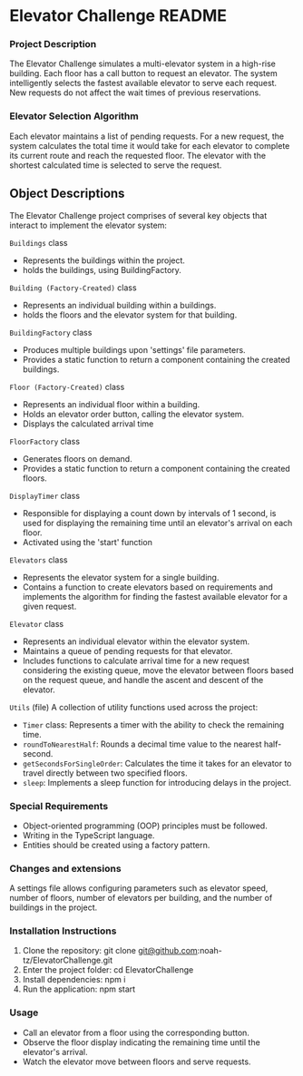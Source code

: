 # Elevator Challenge README


### Project Description

The Elevator Challenge simulates a multi-elevator system in a high-rise building. Each floor has a call button to request an elevator. The system intelligently selects the fastest available elevator to serve each request. New requests do not affect the wait times of previous reservations.


### Elevator Selection Algorithm

Each elevator maintains a list of pending requests. For a new request, the system calculates the total time it would take for each elevator to complete its current route and reach the requested floor. The elevator with the shortest calculated time is selected to serve the request.




## Object Descriptions
The Elevator Challenge project comprises of several key objects that interact to implement the elevator system:

`Buildings` class
- Represents the buildings within the project.
- holds the buildings, using BuildingFactory.


`Building (Factory-Created)` class
- Represents an individual building within a buildings.
- holds the floors and the elevator system for that building.

`BuildingFactory` class
- Produces multiple buildings upon 'settings' file parameters.
- Provides a static function to return a component containing the created buildings.

`Floor (Factory-Created)` class
- Represents an individual floor within a building.
- Holds an elevator order button, calling the elevator system.
- Displays the calculated arrival time

`FloorFactory` class
- Generates floors on demand.
- Provides a static function to return a component containing the created floors.

`DisplayTimer` class
- Responsible for displaying a count down by intervals of 1 second, is used for displaying the remaining time until an elevator's arrival on each floor.
- Activated using the 'start' function

`Elevators` class
- Represents the elevator system for a single building.
- Contains a function to create elevators based on requirements and implements the algorithm for finding the fastest available elevator for a given request.

`Elevator` class
- Represents an individual elevator within the elevator system.
- Maintains a queue of pending requests for that elevator.
- Includes functions to calculate arrival time for a new request considering the existing queue, move the elevator between floors based on the request queue, and handle the ascent and descent of the elevator.

`Utils` (file)
A collection of utility functions used across the project:
- `Timer` class: Represents a timer with the ability to check the remaining time.
- `roundToNearestHalf`: Rounds a decimal time value to the nearest half-second.
- `getSecondsForSingleOrder`: Calculates the time it takes for an elevator to travel directly between two specified floors.
- `sleep`: Implements a sleep function for introducing delays in the project.



### Special Requirements

- Object-oriented programming (OOP) principles must be followed.
- Writing in the TypeScript language.
- Entities should be created using a factory pattern.

### Changes and extensions

A settings file allows configuring parameters such as elevator speed, number of floors, number of elevators per building, and the number of buildings in the project.

### Installation Instructions

1. Clone the repository: git clone git@github.com:noah-tz/ElevatorChallenge.git 
2. Enter the project folder: cd ElevatorChallenge
2. Install dependencies: npm i
3. Run the application: npm start

### Usage

- Call an elevator from a floor using the corresponding button.
- Observe the floor display indicating the remaining time until the elevator's arrival.
- Watch the elevator move between floors and serve requests.

